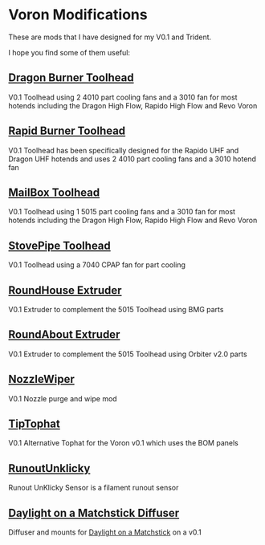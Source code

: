 # Voron Modifications

These are mods that I have designed for my V0.1 and Trident.

I hope you find some of them useful:

## [Dragon Burner Toolhead](V0/Dragon_Burner)

V0.1 Toolhead using 2 4010 part cooling fans and a 3010 fan for most hotends including the Dragon High Flow, Rapido High Flow and Revo Voron

## [Rapid Burner Toolhead](V0/Rapid_Burner)

V0.1 Toolhead has been specifically designed for the Rapido UHF and Dragon UHF hotends and uses 2 4010 part cooling fans and a 3010 hotend fan

## [MailBox Toolhead](V0/5015_Toolhead)

V0.1 Toolhead using 1 5015 part cooling fans and a 3010 fan for most hotends including the Dragon High Flow, Rapido High Flow and Revo Voron

## [StovePipe Toolhead](V0/StovePipe)

V0.1 Toolhead using a 7040 CPAP fan for part cooling

## [RoundHouse Extruder](general/RoundHouse)

V0.1 Extruder to complement the 5015 Toolhead using BMG parts

## [RoundAbout Extruder](general/RoundAbout)

V0.1 Extruder to complement the 5015 Toolhead using Orbiter v2.0 parts

## [NozzleWiper](V0/NozzleWiper)

V0.1 Nozzle purge and wipe mod

## [TipTophat](V0/TipTophat)

V0.1 Alternative Tophat for the Voron v0.1 which uses the BOM panels

## [RunoutUnklicky](general/RunoutUnklicky)

Runout UnKlicky Sensor is a filament runout sensor

## [Daylight on a Matchstick Diffuser](V0/Daylight_on_a_Matchstick)

Diffuser and mounts for [Daylight on a Matchstick](https://github.com/VoronDesign/Voron-Hardware/tree/master/Daylight) on a v0.1